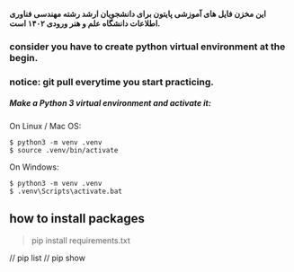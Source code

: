 **این مخزن فایل های آموزشی پایتون برای دانشجویان ارشد رشته مهندسی فناوری اطلاعات دانشگاه علم و هنر ورودی ۱۴۰۲ است.** 


### consider you have to create python virtual environment at the begin.

### notice: git pull everytime you start practicing.

<!-- ## how to install virtual environment

> python -m venv myvenv -->

##### Make a Python 3 virtual environment and activate it:

On Linux / Mac OS:
```shell
$ python3 -m venv .venv
$ source .venv/bin/activate
```

On Windows:

```shell
$ python3 -m venv .venv
$ .venv\Scripts\activate.bat
```

## how to install packages

> pip install requirements.txt

// pip list
// pip show <package>